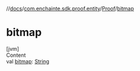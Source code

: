 //[docs](../../index.md)/[com.enchainte.sdk.proof.entity](../index.md)/[Proof](index.md)/[bitmap](bitmap.md)



# bitmap  
[jvm]  
Content  
val [bitmap](bitmap.md): [String](https://kotlinlang.org/api/latest/jvm/stdlib/kotlin/-string/index.html)  



